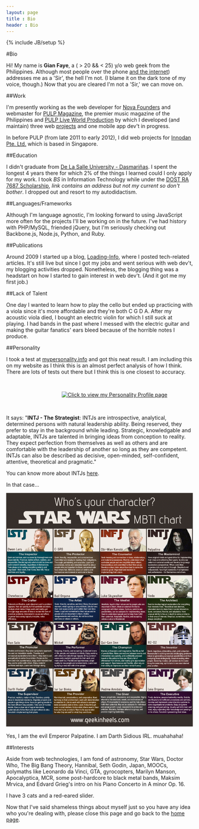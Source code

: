 ```yaml
---
layout: page
title : Bio
header : Bio
---
```

{% include JB/setup %}

#Bio

Hi! My name is **Gian Faye**, a ( > 20 && < 25) y/o web geek from the Philippines. Although most people over the phone [and the internet](/assets/images/bio/not-a-sir.jpg)) addresses me as a 'Sir', the hell I'm not. (I blame it on the dark tone of my voice, though.) Now that you are cleared I'm not a 'Sir,' we can move on. 

##Work

I'm presently working as the web developer for [Nova Founders](http://novafounders.com/) and webmaster for [PULP Magazine](http://pulpmagazinelive.com), the premier music magazine of the Philippines and [PULP Live World Production](http://pulpliveworld.com) by which I developed (and maintain) three web [projects](/projects) and one mobile app dev't in progress.

In before PULP (from late 2011 to early 2012), I did web projects for [Innodan Pte. Ltd.](http://www.innodan.com/) which is based in Singapore. 

##Education

I didn't graduate from [De La Salle University - Dasmariñas](http://www.dlsud.edu.ph/). I spent the longest 4 years there for which 2% of the things I learned could I only apply for my work. I took *BS* in Information Technology while under the [DOST RA 7687 Scholarship](http://region4a.dost.gov.ph/databases/scho_details.php?studid=2897), _link contains an address but not my current so don't bother_. I dropped out and resort to my autodidactism.

##Languages/Frameworks

Although I'm language agnostic, I'm looking forward to using JavaScript more often for the projects I'll be working on in the future. I've had history with PHP/MySQL, friended jQuery, but I'm seriously checking out Backbone.js, Node.js, Python, and Ruby. 

##Publications

Around 2009 I started up a blog, [Loading-Info](http://the.loading-info.net), where I posted tech-related articles. It's still live but since I got my jobs and went serious with web dev't, my blogging activities dropped. Nonetheless, the blogging thing was a headstart on how I started to gain interest in web dev't. (And it got me my first job.)

##Lack of Talent 

One day I wanted to learn how to play the cello but ended up practicing with a viola since it's more affordable and they're both C G D A. After my acoustic viola died, I bought an electric violin for which I still suck at playing. I had bands in the past where I messed with the electric guitar and making the guitar fanatics' ears bleed because of the horrible notes I produce.

##Personality

I took a test at [mypersonality.info](http://www.mypersonality.info/gianfaye/) and got this neat result. I am including this on my website as I think this is an almost perfect analysis of how I think. There are lots of tests out there but I think this is one closest to accuracy.

<br>

<span style="margin-left: 150px;"><a href="http://mypersonality.info/gianfaye" target="_top"><img src="http://badges.mypersonality.info/badge/0/24/249942.png" alt="Click to view my Personality Profile page" border="0" width="400"/></a></span>

<br>

It says: "**INTJ - The Strategist**: INTJs are introspective, analytical, determined persons with natural leadership ability. Being reserved, they prefer to stay in the background while leading. Strategic, knowledgable and adaptable, INTJs are talented in bringing ideas from conception to reality. They expect perfection from themselves as well as others and are comfortable with the leadership of another so long as they are competent. INTJs can also be described as decisive, open-minded, self-confident, attentive, theoretical and pragmatic." 

You can know more about INTJs [here](http://www.mypersonality.info/personality-types/intj/).

In that case...

![I am Palpatine](/assets/images/bio/star_wars_mbti.png)

Yes, I am the evil Emperor Palpatine. I am Darth Sidious IRL. muahahaha!

##Interests

Aside from web technologies, I am fond of astronomy, Star Wars, Doctor Who, The Big Bang Theory, Hannibal, Seth Godin, Japan, MOOCs, polymaths like Leonardo da Vinci, GTA, gyrocopters, Marilyn Manson, Apocalyptica, MCR, some post-hardcore to black metal bands, Maksim Mrvica, and Edvard Grieg's intro on his Piano Concerto in A minor Op. 16. 

I have 3 cats and a red-eared slider.


Now that I've said shameless things about myself just so you have any idea who you're dealing with, please close this page and go back to the [home page](/).
